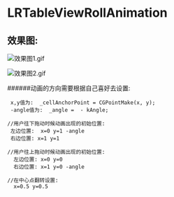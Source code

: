 # LRTableViewRollAnimation

## 效果图:
![效果图1.gif](http://upload-images.jianshu.io/upload_images/2353624-e40a9bd59f1f7da3.gif?imageMogr2/auto-orient/strip)

![效果图2.gif](http://upload-images.jianshu.io/upload_images/2353624-eb04feb7d8c49aa8.gif?imageMogr2/auto-orient/strip)

######动画的方向需要根据自己喜好去设置:
```
 x,y值为:  _cellAnchorPoint = CGPointMake(x, y);
 -angle值为:  _angle =  - kAngle;

//用户往下拖动时候动画出现的初始位置:
 左边位置:  x=0 y=1 -angle 
 右边位置: x=1 y=1 

//用户往上拖动时候动画出现的初始位置:
  左边位置: x=0 y=0 
  右边位置: x=1 y=0 -angle 

//在中心点翻转设置:
  x=0.5 y=0.5 

```